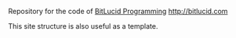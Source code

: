 Repository for the code of [BitLucid Programming](http://bitlucid.com) http://bitlucid.com

This site structure is also useful as a template.
